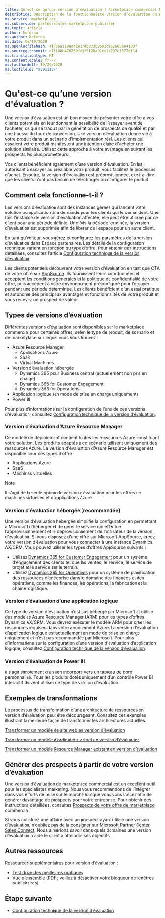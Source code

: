 ```yaml
---
title: Qu'est-ce qu’une version d'évaluation ? Marketplace commercial Microsoft
description: Description de la fonctionnalité Version d’évaluation du marketplace
ms.service: marketplace
ms.subservice: partnercenter-marketplace-publisher
ms.topic: article
author: keferna
ms.author: keferna
ms.date: 06/19/2020
ms.openlocfilehash: 4f78aa110ed42e17db873b9593de62602aa4193f
ms.sourcegitcommit: d76108b476259fe3f5f20a91ed2c237c1577df14
ms.translationtype: HT
ms.contentlocale: fr-FR
ms.lasthandoff: 10/29/2020
ms.locfileid: "92911134"
---
```

# <a name="what-is-a-test-drive"></a>Qu'est-ce qu’une version d'évaluation ?

Une version d’évaluation est un bon moyen de présenter votre offre à vos clients potentiels en leur donnant la possibilité de l’essayer avant de l’acheter, ce qui se traduit par la génération de prospects de qualité et par une hausse du taux de conversion. Une version d’évaluation donne vie à votre produit dans un scénario d’implémentation réel. Les clients qui essaient votre produit manifestent une intention claire d'acheter une solution similaire. Utilisez cette approche à votre avantage en suivant les prospects les plus prometteurs.

Vos clients bénéficient également d’une version d'évaluation. En les autorisant à essayer au préalable votre produit, vous facilitez le processus d’achat. En outre, la version d'évaluation est préprovisionnée, c’est-à-dire que les clients n’ont pas besoin de télécharger ou configurer le produit.

## <a name="how-does-it-work"></a>Comment cela fonctionne-t-il ?

Les versions d’évaluation sont des instances gérées qui lancent votre solution ou application à la demande pour les clients qui le demandent. Une fois l’instance de version d'évaluation affectée, elle peut être utilisée par ce client pour une période définie. Une fois la période terminée, la version d’évaluation est supprimée afin de libérer de l’espace pour un autre client.

En tant qu’éditeur, vous gérez et configurez les paramètres de la version d’évaluation dans Espace partenaires. Les détails de la configuration technique varient en fonction du type d’offre. Pour obtenir des instructions détaillées, consultez l’article [Configuration technique de la version d’évaluation](https://docs.microsoft.com/azure/marketplace/test-drive-technical-configuration).

Les clients potentiels découvrent votre version d'évaluation en tant que CTA de votre offre sur [AppSource](https://appsource.microsoft.com/en-US/). Ils fournissent leurs coordonnées et acceptent les conditions générales et la politique de confidentialité de votre offre, puis accèdent à votre environnement préconfiguré pour l’essayer pendant une période déterminée. Les clients bénéficient d’un essai pratique et autonome des principaux avantages et fonctionnalités de votre produit et vous recevez un prospect de valeur.

## <a name="types-of-test-drives"></a>Types de versions d’évaluation

Différentes versions d’évaluation sont disponibles sur le marketplace commercial pour certaines offres, selon le type de produit, de scénario et de marketplace sur lequel vous vous trouvez :

- Azure Resource Manager
    - Applications Azure
    - SaaS
    - Virtual Machines
- Version d’évaluation hébergée
    - Dynamics 365 pour Business central (actuellement non pris en charge)
    - Dynamics 365 for Customer Engagement
    - Dynamics 365 for Operations
- Application logique (en mode de prise en charge uniquement)
- Power BI

Pour plus d’informations sur la configuration de l’une de ces versions d'évaluation, consultez [Configuration technique de la version d’évaluation](https://docs.microsoft.com/azure/marketplace/test-drive-technical-configuration). 

### <a name="azure-resource-manager-test-drive"></a>Version d’évaluation d’Azure Resource Manager

Ce modèle de déploiement contient toutes les ressources Azure constituant votre solution. Les produits adaptés à ce scénario utilisent uniquement des ressources Azure. La version d'évaluation d’Azure Resource Manager est disponible pour ces types d’offre : 

- Applications Azure
- SaaS
- Machines virtuelles

>[!NOTE]
>Il s’agit de la seule option de version d’évaluation pour les offres de machines virtuelles et d’applications Azure.

### <a name="hosted-test-drive-recommended"></a>Version d'évaluation hébergée (recommandée)

Une version d’évaluation hébergée simplifie la configuration en permettant à Microsoft d’héberger et de gérer le service qui effectue l’approvisionnement et le déprovisionnement de l’utilisateur de la version d’évaluation. Si vous disposez d’une offre sur Microsoft AppSource, créez votre version d’évaluation pour vous connecter à une instance Dynamics AX/CRM. Vous pouvez utiliser les types d’offres AppSource suivants :

- Utilisez [Dynamics 365 for Customer Engagement](partner-center-portal/create-new-customer-engagement-offer.md) pour un système d’engagement des clients tel que les ventes, le service, le service de projet et le service sur le terrain.
- Utilisez [Dynamics 365 for Operations](partner-center-portal/create-new-operations-offer.md) pour un système de planification des ressources d’entreprise dans le domaine des finances et des opérations, comme les finances, les opérations, la fabrication et la chaîne logistique.

### <a name="logic-app-test-drive"></a>Version d’évaluation d’une application logique

Ce type de version d'évaluation n’est pas hébergé par Microsoft et utilise des modèles Azure Resource Manager (ARM) pour les types d’offres Dynamics AX/CRM. Vous devrez exécuter le modèle ARM pour créer les ressources requises dans votre abonnement Azure. La version d'évaluation d’application logique est actuellement en mode de prise en charge uniquement et n’est pas recommandée par Microsoft. Pour plus d’informations sur la configuration d’une version d'évaluation d’application logique, consultez [Configuration technique de la version d’évaluation](https://docs.microsoft.com/azure/marketplace/test-drive-technical-configuration).

### <a name="power-bi-test-drive"></a>Version d’évaluation de Power BI

Il s’agit simplement d’un lien incorporé vers un tableau de bord personnalisé. Tous les produits dotés uniquement d’un contrôle Power BI interactif doivent utiliser ce type de version d’évaluation.

## <a name="transforming-examples"></a>Exemples de transformations

Le processus de transformation d’une architecture de ressources en version d’évaluation peut être décourageant. Consultez ces exemples illustrant la meilleure façon de transformer les architectures actuelles.

[Transformer un modèle de site web en version d’évaluation](https://github.com/Azure/AzureTestDrive/wiki/Transforming-Website-Deployment-Template-for-Test-Drive)

[Transformer un modèle d’ordinateur virtuel en version d’évaluation](https://github.com/Azure/AzureTestDrive/wiki/Transforming-Virtual-Machine-Deployment-Template-for-Test-Drive)

[Transformer un modèle Resource Manager existant en version d’évaluation](https://github.com/Azure/AzureTestDrive/wiki/Deploying-Existing-Solutions)

## <a name="generate-leads-from-your-test-drive"></a>Générer des prospects à partir de votre version d’évaluation

Une version d’évaluation de marketplace commercial est un excellent outil pour les spécialistes marketing. Nous vous recommandons de l’intégrer dans vos efforts de mise sur le marché lorsque vous vous lancez afin de générer davantage de prospects pour votre entreprise. Pour obtenir des instructions détaillées, consultez [Prospects de votre offre de marketplace commercial](https://github.com/MicrosoftDocs/azure-docs/blob/master/articles/marketplace/partner-center-portal/commercial-marketplace-get-customer-leads.md).

Si vous concluez une affaire avec un prospect ayant utilisé une version d’évaluation, n’oubliez pas de la consigner sur [Microsoft Partner Center Sales Connect](https://support.microsoft.com/help/3155788/getting-started-with-microsoft-partner-sales-connect). Nous aimerions savoir dans quels domaines une version d’évaluation a aidé le client à atteindre ses objectifs.

## <a name="other-resources"></a>Autres ressources

Ressources supplémentaires pour version d’évaluation :

- [Test drive des meilleures pratiques](https://github.com/Azure/AzureTestDrive/wiki/Test-Drive-Best-Practices)
- [Vue d’ensemble](https://assetsprod.microsoft.com/mpn/azure-marketplace-appsource-test-drives.pdf) (PDF ; veillez à désactiver votre bloqueur de fenêtres publicitaires)

## <a name="next-step"></a>Étape suivante

- [Configuration technique de la version d’évaluation](test-drive-technical-configuration.md)
